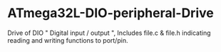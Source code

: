 # ATmega32L-DIO-peripheral-Drive
Drive of DIO " Digital input / output ", Includes file.c & file.h indicating reading and writing functions to port/pin.
